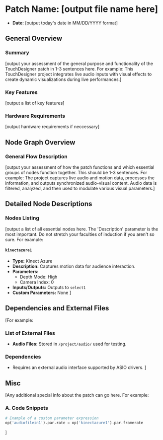 # Patch Name: [output file name here]
- **Date:** [output today's date in MM/DD/YYYY format]

## General Overview
### Summary
[output your assessment of the general purpose and functionality of the TouchDesigner patch in 1-3 sentences here. For example: This TouchDesigner project integrates live audio inputs with visual effects to create dynamic visualizations during live performances.]

### Key Features
[output a list of key features]

### Hardware Requirements
[output hardware requirements if neccessary]

## Node Graph Overview
### General Flow Description
[output your assessment of how the patch functions and which essential groups of nodes function together. This should be 1-3 sentences. For example: 
The project captures live audio and motion data, processes the information, and outputs synchronized audio-visual content. Audio data is filtered, analyzed, and then used to modulate various visual parameters.]

## Detailed Node Descriptions
### Nodes Listing
[output a list of all essential nodes here. The 'Description' parameter is the most important. Do not stretch your faculties of induction if you aren't so sure. For example:
  #### `kinectazure1`
  - **Type:** Kinect Azure
  - **Description:** Captures motion data for audience interaction.
  - **Parameters:** 
    - Depth Mode: High
    - Camera Index: 0
  - **Inputs/Outputs:** Outputs to `select1`
  - **Custom Parameters:** None
]

## Dependencies and External Files
[For example:
  ### List of External Files
  - **Audio Files:** Stored in `/project/audio/` used for testing.
  ### Dependencies
  - Requires an external audio interface supported by ASIO drivers.
]

## Misc
[Any additional special info about the patch can go here. For example:
### A. Code Snippets
  ```python
  # Example of a custom parameter expression
  op('audiofilein1').par.rate = op('kinectazure1').par.framerate
  ```
]
